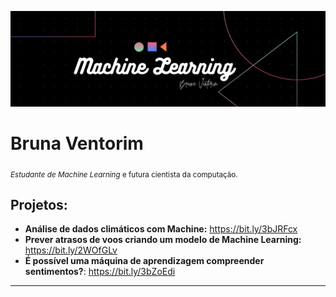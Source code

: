 

<p align="center">
  <img src="https://raw.githubusercontent.com/brunavent/template_temp/master/MACHINE%20LEARNING%20(1).png">
</p>

# Bruna Ventorim
<sub>*Estudante de Machine Learning* e futura cientista da computação.</sub>

## Projetos:

* **Análise de dados climáticos com Machine:** https://bit.ly/3bJRFcx
* **Prever atrasos de voos criando um modelo de Machine Learning:** https://bit.ly/2WOfGLv
* **É possível uma máquina de aprendizagem compreender sentimentos?**: https://bit.ly/3bZoEdi
---




